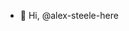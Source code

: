 - 👋 Hi, @alex-steele-here
<!---
alex-steele-here/alex-steele-here is a ✨ special ✨ repository because its `README.md` (this file) appears on your GitHub profile.
You can click the Preview link to take a look at your changes.
--->
